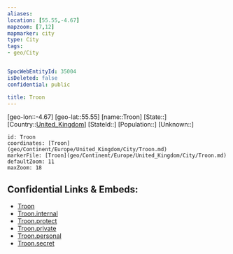 ```yaml
---
aliases: 
location: [55.55,-4.67]
mapzoom: [7,12] 
mapmarker: city 
type: City
tags:
- geo/City


SpocWebEntityId: 35004
isDeleted: false
confidential: public

title: Troon
---
```

[geo-lon::-4.67]
[geo-lat::55.55]
[name::Troon]
[State::]
[Country::[United_Kingdom](geo/Continent/Europe/United_Kingdom.md)]
[StateId::]
[Population::]
[Unknown::]


```leaflet
id: Troon
coordinates: [Troon](geo/Continent/Europe/United_Kingdom/City/Troon.md)
markerFile: [Troon](geo/Continent/Europe/United_Kingdom/City/Troon.md)
defaultZoom: 11 
maxZoom: 18
```


## Confidential Links & Embeds: 
- [Troon](../../../../../../_public/geo/Continent/Europe/United_Kingdom/City/Troon.md) 
- [Troon.internal](../../../../../../_internal/geo/Continent/Europe/United_Kingdom/City/Troon.internal.md) 
- [Troon.protect](../../../../../../_protect/geo/Continent/Europe/United_Kingdom/City/Troon.protect.md) 
- [Troon.private](../../../../../../_private/geo/Continent/Europe/United_Kingdom/City/Troon.private.md) 
- [Troon.personal](../../../../../../_personal/geo/Continent/Europe/United_Kingdom/City/Troon.personal.md) 
- [Troon.secret](../../../../../../_secret/geo/Continent/Europe/United_Kingdom/City/Troon.secret.md) 
